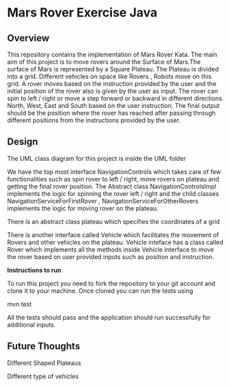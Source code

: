 # Mars Rover Exercise Java

## Overview

This repository contains the implementation of Mars Rover Kata.
The main aim of this project is to move rovers around the Surface of Mars.The surface of Mars is represented by a Square Plateau. The Plateau is divided into a grid. Different vehicles on space like Rovers , Robots move on this grid. 
A rover moves based on the instruction provided by the user and the initial position of the rover also is given by the user as input.
The rover can spin to left / right or move a step forward or backward in different directions North, West, East and South based on the user instruction.
The final output should be the position where the rover has reached after passing through different positions from the instructions provided by the user. 

## Design

The UML class diagram for this project is inside the UML folder

We have the top most interface NavigationControls which takes care of few functionalities such as spin rover to left / right, move rovers on plateau and getting the final rover position.
The Abstract class NavigationControlsImpl implements the logic for spinning the rover left / right and the child classes NavigationServiceForFirstRover , NavigationServiceForOtherRovers implements the logic for moving rover on the plateau.

There is an abstract class plateau which specifies the coordinates of a grid

There is another interface called Vehicle which facilitates the movement of Rovers and other vehicles on the plateau. Vehicle inteface has a class called Rover which implements all the methods inside Vehicle interface to move the rover based on user provided inputs such as position and instruction.


**Instructions to run**

To run this project you need to fork the repository to your git account and clone it to your machine.
Once cloned you can run the tests using

mvn test

All the tests should pass and the application should run successfully for additional inputs.


## Future Thoughts

Different Shaped Plateaus 

Different type of vehicles






